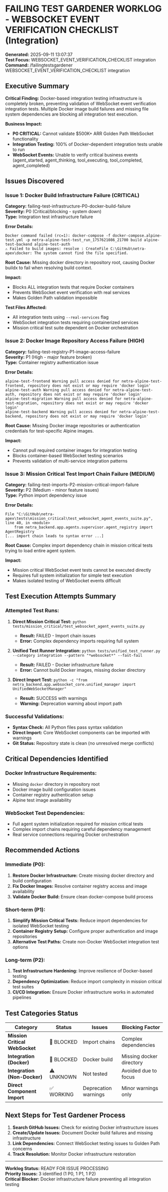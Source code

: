 # FAILING TEST GARDENER WORKLOG - WEBSOCKET EVENT VERIFICATION CHECKLIST (Integration)

**Generated:** 2025-09-11 13:07:37  
**Test Focus:** WEBSOCKET_EVENT_VERIFICATION_CHECKLIST integration  
**Command:** /failingtestsgardener WEBSOCKET_EVENT_VERIFICATION_CHECKLIST integration  

## Executive Summary

**Critical Finding:** Docker-based integration testing infrastructure is completely broken, preventing validation of WebSocket event verification integration tests. Multiple Docker image build failures and missing file system dependencies are blocking all integration test execution.

**Business Impact:** 
- **P0 CRITICAL:** Cannot validate $500K+ ARR Golden Path WebSocket functionality
- **Integration Testing:** 100% of Docker-dependent integration tests unable to run
- **WebSocket Events:** Unable to verify critical business events (agent_started, agent_thinking, tool_executing, tool_completed, agent_completed)

## Issues Discovered

### Issue 1: Docker Build Infrastructure Failure (CRITICAL)
**Category:** failing-test-infrastructure-P0-docker-build-failure  
**Severity:** P0 (Critical/blocking - system down)  
**Type:** Integration test infrastructure failure  

**Error Details:**
```
Docker command failed (rc=1): docker-compose -f docker-compose.alpine-test.yml -p netra-alpine-test-test_run_1757621086_21700 build alpine-test-backend alpine-test-auth
⚠️ Failed to build images: resolve : CreateFile C:\GitHub\netra-apex\docker: The system cannot find the file specified.
```

**Root Cause:** Missing docker directory in repository root, causing Docker buildx to fail when resolving build context.

**Impact:** 
- Blocks ALL integration tests that require Docker containers
- Prevents WebSocket event verification with real services
- Makes Golden Path validation impossible

**Test Files Affected:**
- All integration tests using `--real-services` flag
- WebSocket integration tests requiring containerized services
- Mission critical test suite dependent on Docker orchestration

### Issue 2: Docker Image Repository Access Failure (HIGH)
**Category:** failing-test-registry-P1-image-access-failure  
**Severity:** P1 (High - major feature broken)  
**Type:** Container registry authentication issue  

**Error Details:**
```
alpine-test-frontend Warning pull access denied for netra-alpine-test-frontend, repository does not exist or may require 'docker login'
alpine-test-auth Warning pull access denied for netra-alpine-test-auth, repository does not exist or may require 'docker login'  
alpine-test-migration Warning pull access denied for netra-alpine-test-migration, repository does not exist or may require 'docker login'
alpine-test-backend Warning pull access denied for netra-alpine-test-backend, repository does not exist or may require 'docker login'
```

**Root Cause:** Missing Docker image repositories or authentication credentials for test-specific Alpine images.

**Impact:**
- Cannot pull required container images for integration testing
- Blocks container-based WebSocket testing scenarios
- Prevents validation of multi-service integration patterns

### Issue 3: Mission Critical Test Import Chain Failure (MEDIUM)
**Category:** failing-test-imports-P2-mission-critical-import-failure  
**Severity:** P2 (Medium - minor feature issues)  
**Type:** Python import dependency issue  

**Error Details:**
```
File "C:\GitHub\netra-apex\tests\mission_critical\test_websocket_agent_events_suite.py", line 40, in <module>
    from netra_backend.app.agents.supervisor.agent_registry import AgentRegistry
[... import chain leads to syntax error ...]
```

**Root Cause:** Complex import dependency chain in mission critical tests trying to load entire agent system.

**Impact:**
- Mission critical WebSocket event tests cannot be executed directly  
- Requires full system initialization for simple test execution
- Makes isolated testing of WebSocket events difficult

## Test Execution Attempts Summary

### Attempted Test Runs:
1. **Direct Mission Critical Test:** `python tests/mission_critical/test_websocket_agent_events_suite.py`
   - **Result:** FAILED - Import chain issues
   - **Error:** Complex dependency imports requiring full system

2. **Unified Test Runner Integration:** `python tests/unified_test_runner.py --category integration --pattern "*websocket*" --fast-fail`
   - **Result:** FAILED - Docker infrastructure failure
   - **Error:** Cannot build Docker images, missing docker directory

3. **Direct Import Test:** `python -c "from netra_backend.app.websocket_core.unified_manager import UnifiedWebSocketManager"`  
   - **Result:** SUCCESS with warnings
   - **Warning:** Deprecation warning about import path

### Successful Validations:
- **Syntax Check:** All Python files pass syntax validation
- **Direct Import:** Core WebSocket components can be imported with warnings
- **Git Status:** Repository state is clean (no unresolved merge conflicts)

## Critical Dependencies Identified

### Docker Infrastructure Requirements:
- Missing `docker` directory in repository root
- Docker image build configuration issues
- Container registry authentication setup
- Alpine test image availability

### WebSocket Test Dependencies:
- Full agent system initialization required for mission critical tests
- Complex import chains requiring careful dependency management
- Real service connections requiring Docker orchestration

## Recommended Actions

### Immediate (P0):
1. **Restore Docker Infrastructure:** Create missing docker directory and build configuration
2. **Fix Docker Images:** Resolve container registry access and image availability
3. **Validate Docker Build:** Ensure clean docker-compose build process

### Short-term (P1):
1. **Simplify Mission Critical Tests:** Reduce import dependencies for isolated WebSocket testing
2. **Container Registry Setup:** Configure proper authentication and image repositories
3. **Alternative Test Paths:** Create non-Docker WebSocket integration test options

### Long-term (P2):
1. **Test Infrastructure Hardening:** Improve resilience of Docker-based testing
2. **Dependency Optimization:** Reduce import complexity in mission critical test suites
3. **CI/CD Integration:** Ensure Docker infrastructure works in automated pipelines

## Test Categories Status

| Category | Status | Issues | Blocking Factor |
|----------|--------|--------|-----------------|
| **Mission Critical WebSocket** | 🚨 BLOCKED | Import chains | Complex dependencies |
| **Integration (Docker)** | 🚨 BLOCKED | Docker build | Missing docker directory |
| **Integration (Non-Docker)** | ⚠️ UNKNOWN | Not tested | Avoided due to focus |
| **Direct Component Import** | ✅ WORKING | Deprecation warnings | Minor warnings only |

## Next Steps for Test Gardener Process

1. **Search GitHub Issues:** Check for existing Docker infrastructure issues
2. **Create/Update Issues:** Document Docker build failures and missing infrastructure  
3. **Link Dependencies:** Connect WebSocket testing issues to Golden Path concerns
4. **Track Resolution:** Monitor Docker infrastructure restoration

---
**Worklog Status:** READY FOR ISSUE PROCESSING  
**Priority Issues:** 3 identified (1 P0, 1 P1, 1 P2)  
**Critical Blocker:** Docker infrastructure failure preventing all integration testing